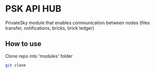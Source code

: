 # PSK API HUB
PrivateSky module that enables communication between nodes (files transfer, notifications, bricks, brick ledger)

## How to use
Clone repo into 'modules' folder
```bash
git clone 
```